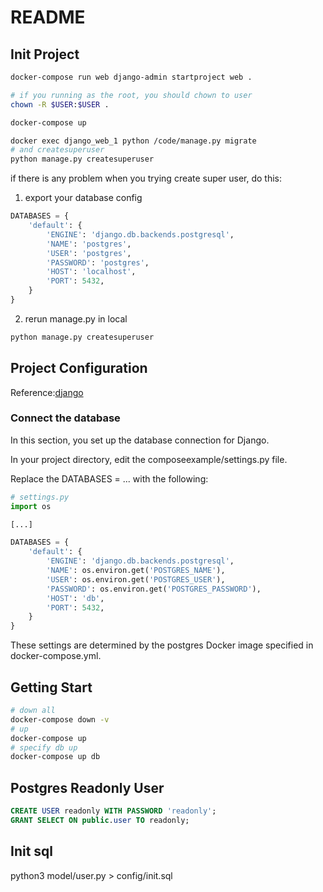 # README

## Init Project

```bash
docker-compose run web django-admin startproject web .

# if you running as the root, you should chown to user
chown -R $USER:$USER .

docker-compose up

docker exec django_web_1 python /code/manage.py migrate
# and createsuperuser
python manage.py createsuperuser
```

if there is any problem when you trying create super user, do this:
1. export your database config
```python
DATABASES = {
    'default': {
        'ENGINE': 'django.db.backends.postgresql',
        'NAME': 'postgres',
        'USER': 'postgres',
        'PASSWORD': 'postgres',
        'HOST': 'localhost',
        'PORT': 5432,
    }
}
```
2. rerun manage.py in local
```bash
python manage.py createsuperuser

```

## Project Configuration
Reference:[django](https://docs.docker.com/samples/django/)
### Connect the database
In this section, you set up the database connection for Django.

In your project directory, edit the composeexample/settings.py file.

Replace the DATABASES = ... with the following:
```python
# settings.py
import os

[...]

DATABASES = {
    'default': {
        'ENGINE': 'django.db.backends.postgresql',
        'NAME': os.environ.get('POSTGRES_NAME'),
        'USER': os.environ.get('POSTGRES_USER'),
        'PASSWORD': os.environ.get('POSTGRES_PASSWORD'),
        'HOST': 'db',
        'PORT': 5432,
    }
}
```
These settings are determined by the postgres Docker image specified in docker-compose.yml.

## Getting Start

```bash
# down all
docker-compose down -v
# up
docker-compose up
# specify db up
docker-compose up db
```

## Postgres Readonly User
```sql
CREATE USER readonly WITH PASSWORD 'readonly';
GRANT SELECT ON public.user TO readonly;

```

## Init sql
python3 model/user.py > config/init.sql 